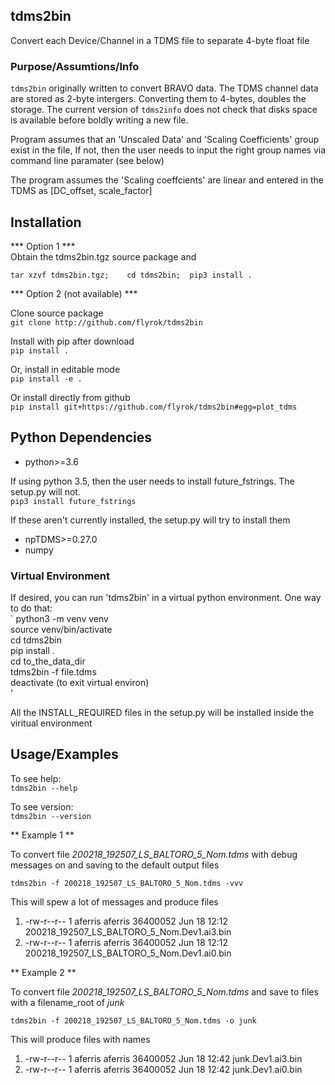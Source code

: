 ## tdms2bin ##
Convert each Device/Channel in a TDMS file to separate 4-byte float file

### Purpose/Assumtions/Info ###

`tdms2bin` originally written to convert BRAVO data. The TDMS channel data are stored as
2-byte intergers. Converting them to 4-bytes, doubles the storage. The current version of `tdms2info` does not check that disks space is available before boldly writing a new file.

Program assumes that an 'Unscaled Data' and 'Scaling Coefficients' group exist in the file, If not, then the user needs to input the right group names  via command line paramater (see below)

The program assumes the 'Scaling coeffcients' are linear and entered in the TDMS as [DC_offset, scale_factor]


## Installation ##

*** Option 1 ***  
Obtain the tdms2bin.tgz source package and   

`
tar xzvf tdms2bin.tgz;   
cd tdms2bin; 
pip3 install .
`  

*** Option 2 (not available) ***

Clone source package  
`git clone http://github.com/flyrok/tdms2bin`

Install with pip after download  
`pip install .`

Or, install in editable mode  
`pip install -e .`

Or install directly from github  
`pip install git+https://github.com/flyrok/tdms2bin#egg=plot_tdms`


## Python Dependencies ##
* python>=3.6 

If using python 3.5, then the user needs to install future_fstrings. The setup.py will not.  
`pip3 install future_fstrings` 

If these aren't currently installed, the setup.py will try to install them    
* npTDMS>=0.27.0  
* numpy  

### Virtual Environment ###
If desired, you can run 'tdms2bin' in a virtual python environment. One way to do that:  
`
python3 -m venv venv  
source venv/bin/activate  
cd tdms2bin  
pip install .  
cd to_the_data_dir  
tdms2bin -f file.tdms  
deactivate (to exit virtual environ)  
'

All the INSTALL_REQUIRED files in the setup.py will be installed inside the viritual environment  


## Usage/Examples ##

To see help:  
`tdms2bin --help`    

To see version:  
`tdms2bin --version`    

** Example 1 **  

To convert file *200218_192507_LS_BALTORO_5_Nom.tdms* with debug messages on and saving to the default output files  

`tdms2bin -f 200218_192507_LS_BALTORO_5_Nom.tdms -vvv`  
  
This will spew a lot  of messages and produce files  

1. -rw-r--r-- 1 aferris aferris 36400052 Jun 18 12:12 200218_192507_LS_BALTORO_5_Nom.Dev1.ai3.bin  
2. -rw-r--r-- 1 aferris aferris 36400052 Jun 18 12:12 200218_192507_LS_BALTORO_5_Nom.Dev1.ai0.bin  

** Example 2 **  

To convert file *200218_192507_LS_BALTORO_5_Nom.tdms* and save to files with a filename_root of *junk*  

`tdms2bin -f 200218_192507_LS_BALTORO_5_Nom.tdms -o junk ` 

This will produce files with names  

1. -rw-r--r-- 1 aferris aferris 36400052 Jun 18 12:42 junk.Dev1.ai3.bin  
2. -rw-r--r-- 1 aferris aferris 36400052 Jun 18 12:42 junk.Dev1.ai0.bin  





